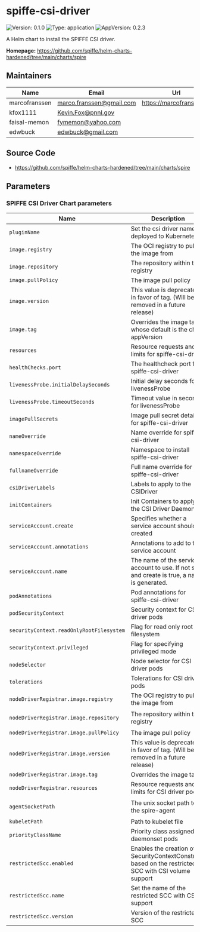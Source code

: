 # spiffe-csi-driver

![Version: 0.1.0](https://img.shields.io/badge/Version-0.1.0-informational?style=flat-square) ![Type: application](https://img.shields.io/badge/Type-application-informational?style=flat-square) ![AppVersion: 0.2.3](https://img.shields.io/badge/AppVersion-0.2.3-informational?style=flat-square)

A Helm chart to install the SPIFFE CSI driver.

**Homepage:** <https://github.com/spiffe/helm-charts-hardened/tree/main/charts/spire>

## Maintainers

| Name | Email | Url |
| ---- | ------ | --- |
| marcofranssen | <marco.franssen@gmail.com> | <https://marcofranssen.nl> |
| kfox1111 | <Kevin.Fox@pnnl.gov> |  |
| faisal-memon | <fymemon@yahoo.com> |  |
| edwbuck | <edwbuck@gmail.com> |  |

## Source Code

* <https://github.com/spiffe/helm-charts-hardened/tree/main/charts/spire>

<!-- The parameters section is generated using helm-docs.sh and should not be edited by hand. -->

## Parameters

### SPIFFE CSI Driver Chart parameters

| Name                                     | Description                                                                                             | Value                                       |
| ---------------------------------------- | ------------------------------------------------------------------------------------------------------- | ------------------------------------------- |
| `pluginName`                             | Set the csi driver name deployed to Kubernetes.                                                         | `csi.spiffe.io`                             |
| `image.registry`                         | The OCI registry to pull the image from                                                                 | `ghcr.io`                                   |
| `image.repository`                       | The repository within the registry                                                                      | `spiffe/spiffe-csi-driver`                  |
| `image.pullPolicy`                       | The image pull policy                                                                                   | `IfNotPresent`                              |
| `image.version`                          | This value is deprecated in favor of tag. (Will be removed in a future release)                         | `""`                                        |
| `image.tag`                              | Overrides the image tag whose default is the chart appVersion                                           | `""`                                        |
| `resources`                              | Resource requests and limits for spiffe-csi-driver                                                      | `{}`                                        |
| `healthChecks.port`                      | The healthcheck port for spiffe-csi-driver                                                              | `9809`                                      |
| `livenessProbe.initialDelaySeconds`      | Initial delay seconds for livenessProbe                                                                 | `5`                                         |
| `livenessProbe.timeoutSeconds`           | Timeout value in seconds for livenessProbe                                                              | `5`                                         |
| `imagePullSecrets`                       | Image pull secret details for spiffe-csi-driver                                                         | `[]`                                        |
| `nameOverride`                           | Name override for spiffe-csi-driver                                                                     | `""`                                        |
| `namespaceOverride`                      | Namespace to install spiffe-csi-driver                                                                  | `""`                                        |
| `fullnameOverride`                       | Full name override for spiffe-csi-driver                                                                | `""`                                        |
| `csiDriverLabels`                        | Labels to apply to the CSIDriver                                                                        | `{}`                                        |
| `initContainers`                         | Init Containers to apply to the CSI Driver DaemonSet                                                    | `[]`                                        |
| `serviceAccount.create`                  | Specifies whether a service account should be created                                                   | `true`                                      |
| `serviceAccount.annotations`             | Annotations to add to the service account                                                               | `{}`                                        |
| `serviceAccount.name`                    | The name of the service account to use. If not set and create is true, a name is generated.             | `""`                                        |
| `podAnnotations`                         | Pod annotations for spiffe-csi-driver                                                                   | `{}`                                        |
| `podSecurityContext`                     | Security context for CSI driver pods                                                                    | `{}`                                        |
| `securityContext.readOnlyRootFilesystem` | Flag for read only root filesystem                                                                      | `true`                                      |
| `securityContext.privileged`             | Flag for specifying privileged mode                                                                     | `true`                                      |
| `nodeSelector`                           | Node selector for CSI driver pods                                                                       | `{}`                                        |
| `tolerations`                            | Tolerations for CSI driver pods                                                                         | `[]`                                        |
| `nodeDriverRegistrar.image.registry`     | The OCI registry to pull the image from                                                                 | `registry.k8s.io`                           |
| `nodeDriverRegistrar.image.repository`   | The repository within the registry                                                                      | `sig-storage/csi-node-driver-registrar`     |
| `nodeDriverRegistrar.image.pullPolicy`   | The image pull policy                                                                                   | `IfNotPresent`                              |
| `nodeDriverRegistrar.image.version`      | This value is deprecated in favor of tag. (Will be removed in a future release)                         | `""`                                        |
| `nodeDriverRegistrar.image.tag`          | Overrides the image tag                                                                                 | `v2.9.1`                                    |
| `nodeDriverRegistrar.resources`          | Resource requests and limits for CSI driver pods                                                        | `{}`                                        |
| `agentSocketPath`                        | The unix socket path to the spire-agent                                                                 | `/run/spire/agent-sockets/spire-agent.sock` |
| `kubeletPath`                            | Path to kubelet file                                                                                    | `/var/lib/kubelet`                          |
| `priorityClassName`                      | Priority class assigned to daemonset pods                                                               | `""`                                        |
| `restrictedScc.enabled`                  | Enables the creation of a SecurityContextConstraint based on the restricted SCC with CSI volume support | `false`                                     |
| `restrictedScc.name`                     | Set the name of the restricted SCC with CSI support                                                     | `""`                                        |
| `restrictedScc.version`                  | Version of the restricted SCC                                                                           | `2`                                         |
